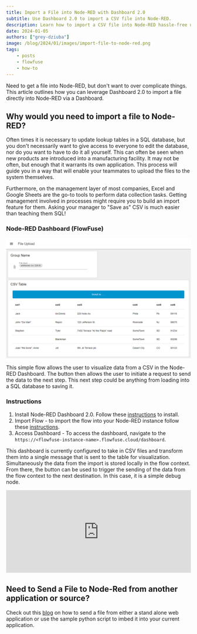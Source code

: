 ```yaml
---
title: Import a File into Node-RED with Dashboard 2.0
subtitle: Use Dashboard 2.0 to import a CSV file into Node-RED.
description: Learn how to import a CSV file into Node-RED hassle-free using Dashboard 2.0. Simplify data management with this step-by-step guide.
date: 2024-01-05
authors: ["grey-dziuba"]
image: /blog/2024/01/images/import-file-to-node-red.png
tags:
    - posts
    - flowfuse
    - how-to
---
```


Need to get a file into Node-RED, but don't want to over complicate things.  This article outlines how you can leverage Dashboard 2.0 to import a file directly into Node-RED via a Dashboard.

<!--more-->

## Why would you need to import a file to Node-RED?

Often times it is necessary to update lookup tables in a SQL database, but you don't necessarily want to give access to everyone to edit the database, nor do you want to have to do it all yourself. This can often be seen when new products are introduced into a manufacturing facility. It may not be often, but enough that it warrants its own application. This process will guide you in a way that will enable your teammates to upload the files to the system themselves.

Furthermore, on the management layer of most companies, Excel and Google Sheets are the go-to tools to perform data collection tasks. Getting management involved in processes might require you to build an import feature for them. Asking your manager to "Save as" CSV is much easier than teaching them SQL!


### Node-RED Dashboard (FlowFuse)

![csv dashboard](./images/csv-dashboard.png)

This simple flow allows the user to visualize data from a CSV in the Node-RED Dashboard. The button then allows the user to initiate a request to send the data to the next step. This next step could be anything from loading into a SQL database to saving it.

### Instructions ###
1. Install Node-RED Dashboard 2.0. Follow these [instructions](/blog/2024/03/dashboard-getting-started/) to install.  
2. Import Flow - to import the flow into your Node-RED instance follow these [instructions](/node-red/learning-resources/quick-tips/node-red-tips-5//#1.-copy-and-share-your-flows-using-export-and-import). 
3. Access Dashboard - To access the dashboard, navigate to the `https://<flowfuse-instance-name>.flowfuse.cloud/dashboard`.

This dashboard is currently configured to take in CSV files and transform them into a single message that is sent to the table for visualization.  Simultaneously the data from the import is stored locally in the flow context.  From there, the button can be used to trigger the sending of the data from the flow context to the next destination.  In this case, it is a simple debug node.

<iframe width="100%" height="225px" src="https://flows.nodered.org/flow/8c505039ac1b8dbed2bee1e22ee2975a/share?height=100" allow="clipboard-read; clipboard-write" style="border: none;"></iframe>


## Need to Send a File to Node-Red from another application or source?

Check out this [blog](/blog/2024/01/send-a-file) on how to send a file from either a stand alone web application or use the sample python script to imbed it into your current application.